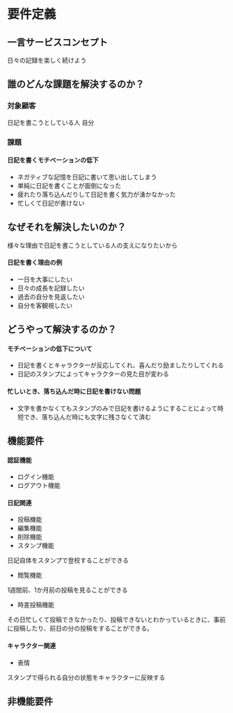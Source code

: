 # 要件定義
## 一言サービスコンセプト
日々の記録を楽しく続けよう
## 誰のどんな課題を解決するのか？
### 対象顧客
日記を書こうとしている人
自分
### 課題
#### 日記を書くモチベーションの低下
* ネガティブな記憶を日記に書いて思い出してしまう
* 単純に日記を書くことが面倒になった
* 疲れたり落ち込んだりして日記を書く気力が湧かなかった
* 忙しくて日記が書けない
## なぜそれを解決したいのか？
様々な理由で日記を書こうとしている人の支えになりたいから
#### 日記を書く理由の例
* 一日を大事にしたい
* 日々の成長を記録したい
* 過去の自分を見返したい
* 自分を客観視したい
## どうやって解決するのか？
#### モチベーションの低下について
* 日記を書くとキャラクターが反応してくれ、喜んだり励ましたりしてくれる
* 日記のスタンプによってキャラクターの見た目が変わる
#### 忙しいとき、落ち込んだ時に日記を書けない問題
* 文字を書かなくてもスタンプのみで日記を書けるようにすることによって時短でき、落ち込んだ時にも文字に残さなくて済む
## 機能要件
#### 認証機能
* ログイン機能
* ログアウト機能
#### 日記関連
* 投稿機能
* 編集機能
* 削除機能
* スタンプ機能

日記自体をスタンプで登校することができる
* 閲覧機能

1週間前、1か月前の投稿を見ることができる
* 時差投稿機能

その日忙しくて投稿できなかったり、投稿できないとわかっているときに、事前に投稿したり、前日の分の投稿をすることができる。
#### キャラクター関連
* 表情

スタンプで得られる自分の状態をキャラクターに反映する
## 非機能要件


